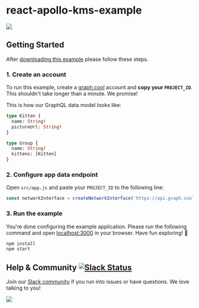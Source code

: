# react-apollo-kms-example
![](http://i.imgur.com/UvGvpwk.png)

## Getting Started

After [downloading this example](https://github.com/graphcool-examples/react-apollo-kms-example/archive/master.zip) please follow these steps.

### 1. Create an account

To run this example, create a [graph.cool](http://graph.cool) account and **copy your `PROJECT_ID`**. This shouldn't take longer than a minute. We promise!

This is how our GraphQL data model looks like:

```graphql
type Kitten {
  name: String!
  pictureUrl: String!
}

type Group {
  name: String!
  kittens: [Kitten]
}
```


### 2. Configure app data endpoint

Open `src/app.js` and paste your `PROJECT_ID` to the following line:

```js
const networkInterface = createNetworkInterface('https://api.graph.cool/simple/v1/__PROJECT_ID__')
```


### 3. Run the example

You're done configuring the example application. Please run the following command and open [localhost:3000](http://localhost:3000) in your browser. Have fun exploring! 🎉

```sh
npm install
npm start
```


## Help & Community [![Slack Status](https://slack.graph.cool/badge.svg)](https://slack.graph.cool)

Join our [Slack community](http://slack.graph.cool/) if you run into issues or have questions. We love talking to you!

![](http://i.imgur.com/5RHR6Ku.png)

